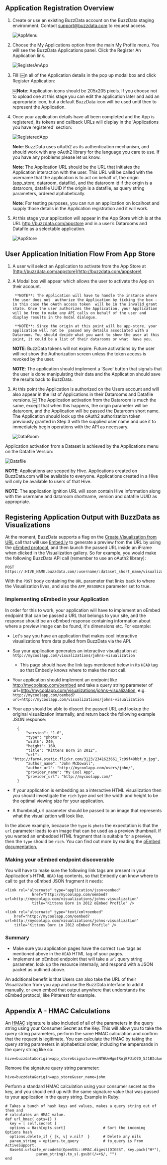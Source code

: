 ## Application Registration Overview

1. Create or use an existing BuzzData account on the BuzzData staging environment. Contact [support@buzzdata.com](mailto:support@buzzdata.com) to request access.

	![AppMenu](https://raw.github.com/buzzdata/api-docs/master/gettingstarted/images/menu.png)

2. Choose the My Applications option from the main My Profile menu. You will see the BuzzData Applications panel. Click the Register An Application link.

	![RegisterAnApp](https://raw.github.com/buzzdata/api-docs/master/gettingstarted/images/registering_an_app.png)

3. Fill i￼n all of the Application details in the pop up modal box and click Register Application:

	￼**Note**: Application icons should be 205x205 pixels. If you choose not to upload one at this stage you can edit the application later and add an appropriate icon, but a default BuzzData icon will be used until then to represent the Application. 

4. Once your application details have all been completed and the App is registered, its tokens and callback URLs will display in the 'Applications you have registered' section:

	![RegisteredApp](https://raw.github.com/buzzdata/api-docs/master/gettingstarted/images/registered_app.png)
  
	**Note**: BuzzData uses oAuth2 as its authentication mechanism, and should work with any oAuth2 library for the language you care to use. If you have any problems please let us know.

	**Note**: The Application URL should be the URL that initiates the Application  interaction with the user. This URL will be called with the username that the application is to act on behalf of, the origin (app_store, dataroom, datafile), and the dataroom id if the origin is a dataroom, datafile UUID if the origin is a datafile, as query string parameters, ordered alphabetically.  

	**Note**: For testing purposes, you can run an application on localhost and supply  those details in the Application registration and it will work.

5. At this stage your application will appear in the App Store which is at the URL http://buzzdata.com/appstore and in a user’s Datarooms and Datafile as a selectable application. 

	![AppStore](https://raw.github.com/buzzdata/api-docs/master/gettingstarted/images/app_store.png)


## User Application Initiation Flow From App Store

1. A user will select an Application to activate from the App Store at [http://buzzdata.com/appstore](http://buzzdata.com/appstore)
2. A Modal box will appear which allows the user to activate the App on their account.
	
		**NOTE**: The Application will have to handle the instance where the user does not  authorize the Application by ticking the box - in this case the oAuth access token  will be in the invalid_grant state. Once the user authorizes the Application, your Application will be free to make any API calls on behalf of the user and display results in the modal dialogue. 

		**NOTE**: Since the origin at this point will be app-store, your application will not be  passed any details associated with a Dataroom. You should decide what you want to show the user at this point, it could be a list of their datarooms or what  have you.
	
  	**NOTE**: BuzzData tokens will not expire. Future activations by the user will not show the Authorization screen unless the token access is revoked by the user. 
  	
  	**NOTE**: The application should implement a ‘Save’ button that signals that the  user is done manipulating their data and the Application should save the results back to BuzzData.   

3. At this point the Application is authorized on the Users account and will also appear in the list of Applications in their Datarooms and Datafile versions.
￼
The Application activation from the Dataroom is much the same, except that when this happens, the origin parameter will be dataroom, and the Application will be passed the Dataroom short name. The Application should look up the oAuth2 authorization token previously granted in Step 3 with the supplied user name and use it to immediately begin operations with the API as necessary. 

	![DataRoom](https://raw.github.com/buzzdata/api-docs/master/gettingstarted/images/from_dataroom.png)
	
Application activation from a Dataset is achieved by the Applications menu on the Datafile Version:

![Datafile](https://raw.github.com/buzzdata/api-docs/master/gettingstarted/images/form_dataset.png)

**NOTE**: Applications are scoped by Hive. Applications created on BuzzData.com will be available to everyone. Applications created in a Hive will only be available to users of that Hive.

**NOTE**: The application ignition URL will soon contain Hive information along with the username and dataroom shortname, version and datafile UUID as appropriate. 

## Registering Application Output with BuzzData as Visualizations

At the moment, BuzzData supports a flag on the [Create Visualization from URL](https://github.com/buzzdata/api-docs/blob/master/endpoints/visualizations/POST_username_dataset_visualizations_url.md) call that will use [Embed.ly](http://embed.ly/) to generate a preview from the URL by using the [oEmbed protocol](http://www.oembed.com/), and then launch the passed URL inside an iFrame when clicked in the Visualization gallery. So for example, you would make the following BuzzData API call (remember to use an oAuth2 library):

	POST https://:HIVE_NAME.buzzdata.com/:username/:dataset_short_name/visualizations/

With the ```POST``` body containing the ```URL``` parameter that links back to where the Visualization lives, and also the ```APP_RESOURCE``` parameter set to true. 

### Implementing oEmbed in your Application
In order for this to work, your application will have to implement an oEmbed endpoint that can be passed a URL that belongs to your site, and the response should be an oEmbed response containing information about where a preview image can be found, it's dimensions etc. For example:

- Let's say you have an application that makes cool interactive visualizations from data pulled from BuzzData via the API.
- Say your application generates an interactive visualization at ```http://mycoolapp.com/visualizations/johns-visualization```
	- This page should have the link tags mentioned below in its ```HEAD``` tag so that Embedly knows where to make the next call. 
- Your application should implement an endpoint like http://mycoolapp.com/oembed and take a query string parameter of url=http://mycoolapp.com/visualizations/johns-visualization, e.g. ```http://mycoolapp.com/oembed?url=http://mycoolapp.com/visualizations/johns-visualization```
- Your app should be able to dissect the passed URL and lookup the original visualization internally, and return back the following example JSON response:

		{
			"version": "1.0",
			"type": "photo",
			"width": 240,
			"height": 160,
			"title": "Kittens Born in 2012",
			"url": "http://farm4.static.flickr.com/3123/2341623661_7c99f48bbf_m.jpg",
			"author_name": "John McDowall",
			"author_url": "http://mycoolapp.com/users/john/",
			"provider_name": "My Cool App",
			"provider_url": "http://mycoolapp.com/"
		}

- If your application is embedding as a interactive HTML visualization then you should investigate the ```rich``` type and set the width and height to be the optimal viewing size for your application. 
- A thumbnail_url parameter should be passed to an image that represents what the visualization will look like. 

In the above example, because the ```type``` is ```photo``` the expectation is that the ```url``` parameter leads to an image that can be used as a preview thumbnail. If you wanted an embedded HTML fragment that is suitable for a preview, then the ```type``` should be ```rich```. You can find out more by reading the [oEmbed documentation.](http://www.oembed.com/)

### Making your oEmbed endpoint discoverable

You will have to make sure the following link tags are present in your Application's HTML ```HEAD``` tag contents, so that Embedly can know where to call to get the oEmbed JSON fragment it needs:

	<link rel="alternate" type="application/json+oembed"
				href="http://mycoolapp.com/oembed?url=http://mycoolapp.com/visualizations/johns-visualization"
				title="Kittens Born in 2012 oEmbed Profile" />

	<link rel="alternate" type="text/xml+oembed"
		href="http://mycoolapp.com/oembed?url=http://mycoolapp.com/visualizations/johns-visualization"
		title="Kittens Born in 2012 oEmbed Profile" />

### Summary

- Make sure you application pages have the correct ```link``` tags as mentioned above in the ```HEAD``` HTML tag of your pages.
- Implement an oEmbed endpoint that will take a ```url``` query string parameter, look up the resource internally, and respond with a JSON packet as outlined above. 

An additional benefit is that Users can also take the URL of their Visualization from you app and use the BuzzData interface to add it manually, or even embed that output anywhere that understands the oEmbed protocol, like Pinterest for example.



## Appendix A - HMAC Calculations

An [HMAC](http://en.wikipedia.org/wiki/HMAC) signature is also included of all of the parameters in the query string using your Consumer Secret as the Key. This will allow you to take the query string parameters, perform the same HMAC calculation and confirm that the request is legitimate. You can calculate the HMAC by taking the query string parameters in alphabetical order, including the ampersands in the query string like so: 

	hive=buzzdata&origin=app_store&signature=aNT6UwHgmfRnjBFJiQ7D_5J1BIc&user_name=john

Remove the signature query string parameter:

	hive=buzzdata&origin=app_store&user_name=john

Perform a standard HMAC calculation using your consumer secret as the key, and you should end up with the same signature value that was passed to your application in the query string. Example in Ruby:

	# Takes a bunch of hash keys and values, makes a query string out of them and
	# calculates an HMAC value.
	def url_hmac( opts={} )
	  key = [ self.secret ]
	  options = Hash[opts.sort]       			# Sort the incoming Options hash
	  options.delete_if { |k, v| v.nil?  }    	# Delete any nils
	  param_string = options.to_query    	 	# to_query is From ActiveSupport.
	  Base64.urlsafe_encode64(OpenSSL::HMAC.digest(DIGEST, key.pack("H*"),
	              param_string).to_s).gsub!(/=+$/, "") 
	end 

